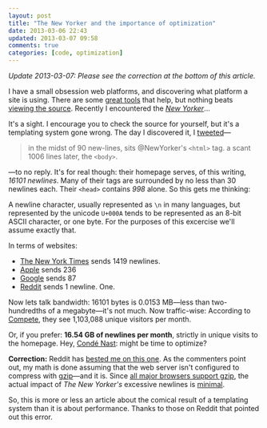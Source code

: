 ```yaml
---
layout: post
title: "The New Yorker and the importance of optimization"
date: 2013-03-06 22:43
updated: 2013-03-07 09:58
comments: true
categories: [code, optimization]
---
```


*Update 2013-03-07: Please see the correction at the bottom of this article.*

I have a small obsession web platforms, and discovering what platform a site is using. There are some [great tools](http://guess.scritch.org/) that help, but nothing beats [viewing the source](https://en.wikipedia.org/wiki/View-source_URI_scheme). Recently I encountered the *[New Yorker](http://www.newyorker.com/)*…

It's a sight. I encourage you to check the source for yourself, but it's a templating system gone wrong. The day I discovered it, I [tweeted](https://twitter.com/milkandtang/status/304454130448080897)—

> in the midst of 90 new-lines, sits @NewYorker's `<html>` tag. a scant 1006 lines later, the `<body>`.

—to no reply. It's for real though: their homepage serves, of this writing, *16101 newlines*. Many of their tags are surrounded by no less than 30 newlines each. Their `<head>` contains *998* alone. So this gets me thinking:

A newline character, usually represented as `\n` in many languages, but represented by the unicode `U+000A` tends to be represented as an 8-bit ASCII character, or one byte. For the purposes of this excercise we'll assume exactly that.

In terms of websites:

 - [The New York Times](http://nytimes.com) sends 1419 newlines.
 - [Apple](http://apple.com) sends 236
 - [Google](http://google.com) sends 87
 - [Reddit](http://reddit.com) sends 1 newline. One.

Now lets talk bandwidth: 16101 bytes is 0.0153 MB—less than two-hundredths of a megabyte—it's not much. Now traffic-wise: According to [Compete](http://compete.com), they see 1,103,088 unique visitors per month.

Or, if you prefer: **16.54 GB of newlines per month**, strictly in unique visits to the homepage. Hey, [Condé Nast](http://condenast.com): might be time to optimize?

**Correction:** Reddit has [bested me on this one](http://www.reddit.com/r/webdev/comments/19u4ho/the_new_yorker_and_its_16gb_of_newlines/). As the commenters point out, my math is done assuming that the web server isn't configured to compress with [gzip](http://en.wikipedia.org/wiki/Gzip)—and it is. Since [all major browsers support gzip](http://www.http-compression.com/), the actual impact of *The New Yorker's* excessive newlines is [minimal](http://www.reddit.com/r/webdev/comments/19u4ho/the_new_yorker_and_its_16gb_of_newlines/c8rc6ie).

So, this is more or less an article about the comical result of a templating system than it is about performance. Thanks to those on Reddit that pointed out this error.